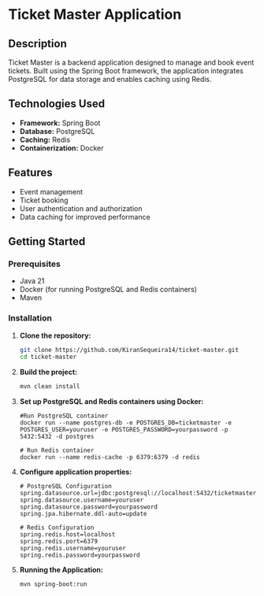 # Ticket Master Application

## Description

Ticket Master is a backend application designed to manage and book event tickets. Built using the Spring Boot framework, the application integrates PostgreSQL for data storage and enables caching using Redis.

## Technologies Used

- **Framework:** Spring Boot
- **Database:** PostgreSQL
- **Caching:** Redis
- **Containerization:** Docker

## Features

- Event management
- Ticket booking
- User authentication and authorization
- Data caching for improved performance

## Getting Started

### Prerequisites

- Java 21
- Docker (for running PostgreSQL and Redis containers)
- Maven

### Installation

1. **Clone the repository:**
   ```bash
   git clone https://github.com/KiranSequeira14/ticket-master.git
   cd ticket-master
   ```

2. **Build the project:**
    ```bash
   mvn clean install
   ```

3. **Set up PostgreSQL and Redis containers using Docker:**
    ```
    #Run PostgreSQL container
    docker run --name postgres-db -e POSTGRES_DB=ticketmaster -e POSTGRES_USER=youruser -e POSTGRES_PASSWORD=yourpassword -p 5432:5432 -d postgres
   
   # Run Redis container
    docker run --name redis-cache -p 6379:6379 -d redis
   ```

4. **Configure application properties:**
    ```
   # PostgreSQL Configuration
    spring.datasource.url=jdbc:postgresql://localhost:5432/ticketmaster
    spring.datasource.username=youruser
    spring.datasource.password=yourpassword
    spring.jpa.hibernate.ddl-auto=update
    
    # Redis Configuration
    spring.redis.host=localhost
    spring.redis.port=6379
    spring.redis.username=youruser
    spring.redis.password=yourpassword
   ```
   
5. **Running the Application:**
    ```bash
    mvn spring-boot:run
   ```

